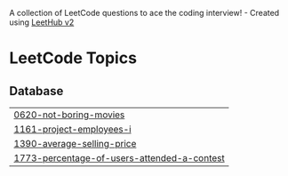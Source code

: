 A collection of LeetCode questions to ace the coding interview! - Created using [LeetHub v2](https://github.com/arunbhardwaj/LeetHub-2.0)
<!---LeetCode Topics Start-->
# LeetCode Topics
## Database
|  |
| ------- |
| [0620-not-boring-movies](https://github.com/abdelrhmanmousa/LeetCode/tree/master/0620-not-boring-movies) |
| [1161-project-employees-i](https://github.com/abdelrhmanmousa/LeetCode/tree/master/1161-project-employees-i) |
| [1390-average-selling-price](https://github.com/abdelrhmanmousa/LeetCode/tree/master/1390-average-selling-price) |
| [1773-percentage-of-users-attended-a-contest](https://github.com/abdelrhmanmousa/LeetCode/tree/master/1773-percentage-of-users-attended-a-contest) |
<!---LeetCode Topics End-->